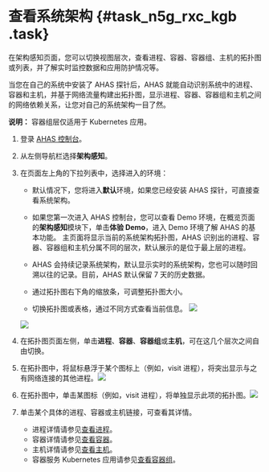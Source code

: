 # 查看系统架构 {#task_n5g_rxc_kgb .task}

在架构感知页面，您可以切换视图层次，查看进程、容器、容器组、主机的拓扑图或列表，并了解实时监控数据和应用防护情况等。

当您在自己的系统中安装了 AHAS 探针后，AHAS 就能自动识别系统中的进程、容器和主机，并基于网络流量构建出拓扑图，显示进程、容器、容器组和主机之间的网络依赖关系，让您对自己的系统架构一目了然。

**说明：** 容器组层仅适用于 Kubernetes 应用。

1.  登录 [AHAS 控制台](https://ahas.console.aliyun.com/)。
2.  从左侧导航栏选择**架构感知**。
3.  在页面左上角的下拉列表中，选择进入的环境： 

    -   默认情况下，您将进入**默认**环境，如果您已经安装 AHAS 探针，可直接查看系统架构。
    -   如果您第一次进入 AHAS 控制台，您可以查看 Demo 环境，在概览页面的**架构感知**模块下，单击**体验 Demo**，进入 Demo 环境了解 AHAS 的基本功能。
    主页面将显示当前的系统架构拓扑图，AHAS 识别出的进程、容器、容器组和主机分属不同的层次，默认展示的是位于最上层的进程。

    -   AHAS 会持续记录系统架构，默认显示实时的系统架构，您也可以随时回溯以往的记录。目前，AHAS 默认保留 7 天的历史数据。

    -   通过拓扑图右下角的缩放条，可调整拓扑图大小。
    -   切换拓扑图或表格，通过不同方式查看当前信息。
    ![](https://aliware-images.oss-cn-hangzhou.aliyuncs.com/ahas/sc_arch_topo.png)

    ![](https://aliware-images.oss-cn-hangzhou.aliyuncs.com/ahas/sc_table.png)

4.  在拓扑图页面左侧，单击**进程**、**容器**、**容器组**或**主机**，可在这几个层次之间自由切换。
5.  在拓扑图中，将鼠标悬浮于某个图标上（例如，visit 进程），将突出显示与之有网络连接的其他进程。![](https://aliware-images.oss-cn-hangzhou.aliyuncs.com/ahas/sc_highlight_process.png)


6.  在拓扑图中，单击某图标（例如，visit 进程），将单独显示此项的拓扑图。![](https://aliware-images.oss-cn-hangzhou.aliyuncs.com/ahas/sc_double_click_process.png)


7.  单击某个具体的进程、容器或主机链接，可查看其详情。 
    -   进程详情请参见[查看进程](cn.zh-CN/架构感知/查看进程.md#)。
    -   容器详情请参见[查看容器](cn.zh-CN/架构感知/查看容器.md#)。
    -   主机详情请参见[查看主机](cn.zh-CN/架构感知/查看主机.md#)。
    -   容器服务 Kubernetes 应用请参见[查看容器组](cn.zh-CN/架构感知/查看容器组（Kubernetes）.md#)。


